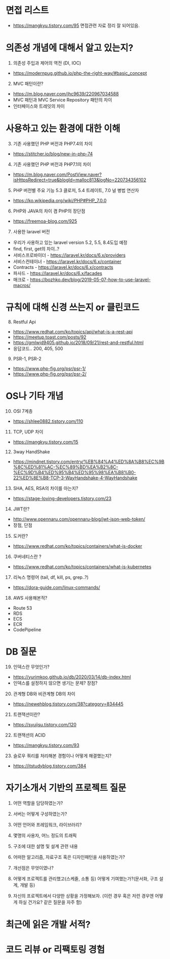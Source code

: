 # 면접 리스트

- https://mangkyu.tistory.com/95 면접관련 자료 정리 잘 되어있음.

# 의존성 개념에 대해서 알고 있는지?

1. 	의존성 주입과 제어의 역전 (DI, IOC) 
- https://modernpug.github.io/php-the-right-way/#basic_concept

2. MVC 패턴이란?
- https://m.blog.naver.com/jhc9639/220967034588
- MVC 패턴과 MVC Service Repository 패턴의 차이
- 인터페이스와 트레잇의 차이

# 사용하고 있는 환경에 대한 이해

3. 기존 사용했던 PHP 버전과 PHP7.4의 차이
- https://stitcher.io/blog/new-in-php-74

4. 기존 사용했던 PHP 버전과 PHP7.1의 차이
- https://m.blog.naver.com/PostView.naver?isHttpsRedirect=true&blogId=malloc813&logNo=220734356102

5. PHP 버전별 주요 기능 5.3 클로저, 5.4 트레이트, 7.0 널 병법 연산자
- https://ko.wikipedia.org/wiki/PHP#PHP_7.0.0

6. PHP와 JAVA의 차이 겸 PHP의 장단점
- https://freemoa-blog.com/925

7. 사용한 laravel 버전
- 우리가 사용하고 있는 laravel version 5.2, 5.5, 8.4도입 예정
- find, first, get의 차이..?
- 서비스프로바이더 - https://laravel.kr/docs/6.x/providers
- 서비스컨테이너 - https://laravel.kr/docs/6.x/container
- Contracts - https://laravel.kr/docs/6.x/contracts
- 파사드 - https://laravel.kr/docs/6.x/facades
- 매크로 - https://bozhko.dev/blog/2019-05-07-how-to-use-laravel-macros/

# 규칙에 대해 신경 쓰는지 or 클린코드 

8. Restful Api
- https://www.redhat.com/ko/topics/api/what-is-a-rest-api
- https://meetup.toast.com/posts/92
- https://gmlwjd9405.github.io/2018/09/21/rest-and-restful.html
- 응답코드.. 200, 405, 500

9. PSR-1, PSR-2
- https://www.php-fig.org/psr/psr-1/
- https://www.php-fig.org/psr/psr-2/


# OS나 기타 개념

10. OSI 7계층
- https://shlee0882.tistory.com/110

11. TCP, UDP 차이
- https://mangkyu.tistory.com/15

12. 3way HandShake
- https://mindnet.tistory.com/entry/%EB%84%A4%ED%8A%B8%EC%9B%8C%ED%81%AC-%EC%89%BD%EA%B2%8C-%EC%9D%B4%ED%95%B4%ED%95%98%EA%B8%B0-22%ED%8E%B8-TCP-3-WayHandshake-4-WayHandshake

13. SHA, AES, RSA의 차이를 아는지?
- https://stage-loving-developers.tistory.com/23

14. JWT란? 
- http://www.opennaru.com/opennaru-blog/jwt-json-web-token/
- 장점, 단점

15. 도커란?
- https://www.redhat.com/ko/topics/containers/what-is-docker

16. 쿠버네티스란 ?
- https://www.redhat.com/ko/topics/containers/what-is-kubernetes

17. 리눅스 명령어 (tail, df, kill, ps, grep..?)
- https://dora-guide.com/linux-commands/ 

18. AWS 사용해본적?
- Route 53
- RDS
- ECS
- ECR
- CodePipeline

# DB 질문

19. 인덱스란 무엇인가?

- https://yurimkoo.github.io/db/2020/03/14/db-index.html
- 인덱스를 설정하지 않으면 생기는 문제? 장점?

20. 관계형 DB와 비관계형 DB의 차이

- https://newehblog.tistory.com/38?category=834445

21. 트랜잭션이란? 

- https://syujisu.tistory.com/120

22. 트랜잭션의 ACID

- https://mangkyu.tistory.com/93

23. 슬로우 쿼리를 처리해본 경험이나 어떻게 해결했는지? 

- https://itstudyblog.tistory.com/384

# 자기소개서 기반의 프로젝트 질문

1. 어떤 역할을 담당하였는가?

2. 서버는 어떻게 구성하였는가?

3. 어떤 언어와 프레임워크, 라이브러리?

4. 몇명의 사용자, 어느 정도의 트래픽

5. 구조에 대한 설명 및 설계 관련 내용

6. 어떠한 알고리즘, 자료구조 혹은 디자인패턴을 사용하였는가?

7. 개선점은 무엇이였나?

8. 어떻게 프로젝트를 관리했고(스케줄, 소통 등) 어떻게 기여했는가?(문서화, 구조 설계, 개발 등)

9. 자신의 프로젝트에서 다양한 상황을 가정해보자. (이런 경우 혹은 저런 경우엔 어떻게 하실 건가요? 같은 질문을 자주 함)

# 최근에 읽은 개발 서적?

# 코드 리뷰 or 리팩토링 경험